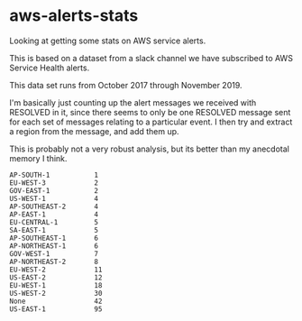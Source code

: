 # aws-alerts-stats

Looking at getting some stats on AWS service alerts.

This is based on a dataset from a slack channel we have subscribed to AWS Service Health alerts.

This data set runs from October 2017 through November 2019.

I'm basically just counting up the alert messages we received with RESOLVED in it, since there seems to only be one RESOLVED message sent for each set of messages relating to a particular event. I then try and extract a region from the message, and add them up.

This is probably not a very robust analysis, but its better than my anecdotal memory I think.

    AP-SOUTH-1           1 
    EU-WEST-3            2 
    GOV-EAST-1           2 
    US-WEST-1            4 
    AP-SOUTHEAST-2       4 
    AP-EAST-1            4 
    EU-CENTRAL-1         5 
    SA-EAST-1            5 
    AP-SOUTHEAST-1       6 
    AP-NORTHEAST-1       6 
    GOV-WEST-1           7 
    AP-NORTHEAST-2       8 
    EU-WEST-2            11
    US-EAST-2            12
    EU-WEST-1            18
    US-WEST-2            30
    None                 42
    US-EAST-1            95